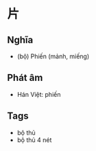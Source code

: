 # 片

## Nghĩa
* (bộ) Phiến (mảnh, miếng)

## Phát âm
* Hán Việt: phiến

## Tags
* bộ thủ
* bộ thủ 4 nét

<script>window.HANZI_FIELD='片';</script>

